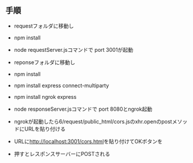 ## 手順

- requestフォルダに移動し
- npm install
- node requestServer.jsコマンドで port 3001が起動

- reponseフォルダに移動し
- npm install
- npm install express connect-multiparty
- npm install ngrok express
- node responseServer.jsコマンドで port 8080とngrok起動
- ngrokが起動したら6/request/public_html/cors.jsのxhr.openのpostメソッドにURLを貼り付ける

- URLに[http://localhost:3001/cors.html](http://localhost:3001/cors.html)を貼り付けてOKボタンを
- 押すとレスポンスサーバーにPOSTされる

